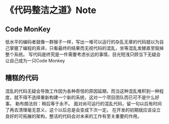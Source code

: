 # 《代码整洁之道》Note
## Code MonKey
  低水平的编码者就像一群猴子一样，写出一堆可以运行的杂乱无章的代码就以为自己掌握了编程的真谛，只看最终的结果而无视代码的混乱，坐等混乱发酵直至毁掉整个系统。 写代码是终究是一件需要考虑长远的事情，目光短浅只顾当下无疑会让自己成为一只Code Monkey
## 糟糕的代码
  混乱的代码无疑会导致工作因为各种奇怪的原因延期，而当这种混乱堆积到一种程度，就不得不选择重新构建一个新的系统，这对一个项目团队而已可不是什么好事。
    勒布朗法则：稍后等于永不。  面对尚可运行的混乱代码，留一句以后有时间了再去清理毫无意义，这个以后总是会变成下次一定。 在开发的初期就应该设立良好的可拓展的架构，整洁的代码会对未来的工作有至关重要的作用。